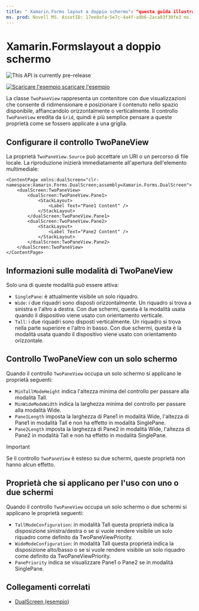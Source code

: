 ```yaml
---
title: " Xamarin.Forms layout a doppio schermo": "questa guida illustra come usare Xamarin.Forms TwoPaneView per ottimizzare l'esperienza delle app per dispositivi a doppio schermo, ad esempio Surface Duo e Surface neo".
ms. prod: Novell MS. AssetID: 17ee8afa-5e7c-4a4f-a9b6-2aca03f30fe3 ms. Technology: Novell-Forms Author: davidortinau ms. Author: daortin ms. Date: 02/08/2020 no-loc: [ Xamarin.Forms , Xamarin.Essentials ]
---
```


# <a name="xamarinforms-dual-screen-layout"></a>Xamarin.Formslayout a doppio schermo

![](~/media/shared/preview.png "This API is currently pre-release")

[![Scaricare ](~/media/shared/download.png) l'esempio scaricare l'esempio](https://docs.microsoft.com/samples/xamarin/xamarin-forms-samples/userinterface-dualscreendemos/)

La classe `TwoPaneView` rappresenta un contenitore con due visualizzazioni che consente di ridimensionare e posizionare il contenuto nello spazio disponibile, affiancandolo orizzontalmente o verticalmente. Il controllo `TwoPaneView` eredita da `Grid`, quindi è più semplice pensare a queste proprietà come se fossero applicate a una griglia.

## <a name="set-up-twopaneview"></a>Configurare il controllo TwoPaneView

La proprietà `TwoPaneView.Source` può accettare un URI o un percorso di file locale. La riproduzione inizierà immediatamente all'apertura dell'elemento multimediale:

```xaml
<ContentPage xmlns:dualScreen="clr-namespace:Xamarin.Forms.DualScreen;assembly=Xamarin.Forms.DualScreen">
    <dualScreen:TwoPaneView>
        <dualScreen:TwoPaneView.Pane1>
            <StackLayout>
                <Label Text="Pane1 Content" />
            </StackLayout>
        </dualScreen:TwoPaneView.Pane1>
        <dualScreen:TwoPaneView.Pane2>
            <StackLayout>
                <Label Text="Pane2 Content" />
            </StackLayout>
        </dualScreen:TwoPaneView.Pane2>
    </dualScreen:TwoPaneView>
</ContentPage>
```

## <a name="understand-twopaneview-modes"></a>Informazioni sulle modalità di TwoPaneView

Solo una di queste modalità può essere attiva:

- `SinglePane`: è attualmente visibile un solo riquadro.
- `Wide`: i due riquadri sono disposti orizzontalmente. Un riquadro si trova a sinistra e l'altro a destra. Con due schermi, questa è la modalità usata quando il dispositivo viene usato con orientamento verticale.
- `Tall`: i due riquadri sono disposti verticalmente. Un riquadro si trova nella parte superiore e l'altro in basso. Con due schermi, questa è la modalità usata quando il dispositivo viene usato con orientamento orizzontale.

## <a name="control-twopaneview-when-its-only-on-one-screen"></a>Controllo TwoPaneView con un solo schermo

Quando il controllo `TwoPaneView` occupa un solo schermo si applicano le proprietà seguenti:

- `MinTallModeHeight` indica l'altezza minima del controllo per passare alla modalità Tall.
- `MinWideModeWidth` indica la larghezza minima del controllo per passare alla modalità Wide.
- `Pane1Length` imposta la larghezza di Pane1 in modalità Wide, l'altezza di Pane1 in modalità Tall e non ha effetto in modalità SinglePane.
- `Pane2Length` imposta la larghezza di Pane2 in modalità Wide, l'altezza di Pane2 in modalità Tall e non ha effetto in modalità SinglePane.

> [!IMPORTANT]
> Se il controllo `TwoPaneView` è esteso su due schermi, queste proprietà non hanno alcun effetto.

## <a name="properties-that-apply-when-on-one-screen-or-two"></a>Proprietà che si applicano per l'uso con uno o due schermi

Quando il controllo `TwoPaneView` occupa un solo schermo o due schermi si applicano le proprietà seguenti:

- `TallModeConfiguration`: in modalità Tall questa proprietà indica la disposizione sinistra/destra o se si vuole rendere visibile un solo riquadro come definito da TwoPaneViewPriority.
- `WideModeConfiguration`: in modalità Tall questa proprietà indica la disposizione alto/basso o se si vuole rendere visibile un solo riquadro come definito da TwoPaneViewPriority.
- `PanePriority` indica se visualizzare Pane1 o Pane2 se in modalità SinglePane.

## <a name="related-links"></a>Collegamenti correlati

- [DualScreen (esempio)](https://docs.microsoft.com/samples/xamarin/xamarin-forms-samples/userinterface-dualscreendemos/)
